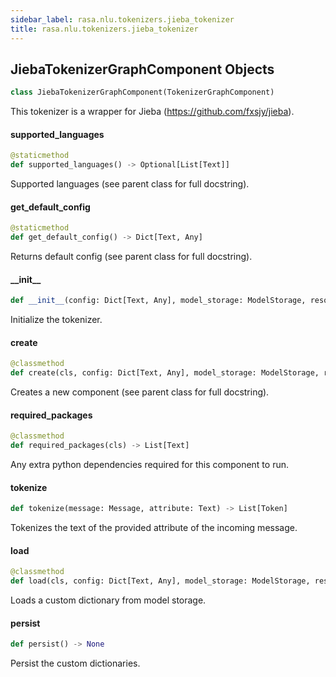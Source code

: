 ```yaml
---
sidebar_label: rasa.nlu.tokenizers.jieba_tokenizer
title: rasa.nlu.tokenizers.jieba_tokenizer
---
```

## JiebaTokenizerGraphComponent Objects

```python
class JiebaTokenizerGraphComponent(TokenizerGraphComponent)
```

This tokenizer is a wrapper for Jieba (https://github.com/fxsjy/jieba).

#### supported\_languages

```python
@staticmethod
def supported_languages() -> Optional[List[Text]]
```

Supported languages (see parent class for full docstring).

#### get\_default\_config

```python
@staticmethod
def get_default_config() -> Dict[Text, Any]
```

Returns default config (see parent class for full docstring).

#### \_\_init\_\_

```python
def __init__(config: Dict[Text, Any], model_storage: ModelStorage, resource: Resource) -> None
```

Initialize the tokenizer.

#### create

```python
@classmethod
def create(cls, config: Dict[Text, Any], model_storage: ModelStorage, resource: Resource, execution_context: ExecutionContext) -> JiebaTokenizerGraphComponent
```

Creates a new component (see parent class for full docstring).

#### required\_packages

```python
@classmethod
def required_packages(cls) -> List[Text]
```

Any extra python dependencies required for this component to run.

#### tokenize

```python
def tokenize(message: Message, attribute: Text) -> List[Token]
```

Tokenizes the text of the provided attribute of the incoming message.

#### load

```python
@classmethod
def load(cls, config: Dict[Text, Any], model_storage: ModelStorage, resource: Resource, execution_context: ExecutionContext, **kwargs: Any, ,) -> JiebaTokenizerGraphComponent
```

Loads a custom dictionary from model storage.

#### persist

```python
def persist() -> None
```

Persist the custom dictionaries.

